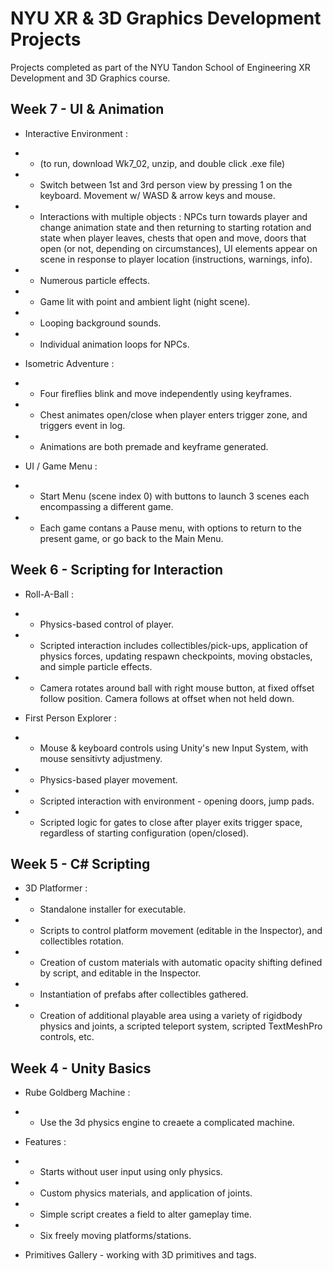 # NYU XR & 3D Graphics Development Projects
 Projects completed as part of the NYU Tandon School of Engineering XR Development and 3D Graphics course.
 
 ## Week 7 - UI & Animation
 - Interactive Environment : 
 - - (to run, download Wk7_02, unzip, and double click .exe file)
 - - Switch between 1st and 3rd person view by pressing 1 on the keyboard. Movement w/ WASD & arrow keys and mouse.
 - - Interactions with multiple objects : NPCs turn towards player and change animation state and then returning to starting rotation and state when player leaves, chests that open and move, doors that open (or not, depending on circumstances), UI elements appear on scene in response to player location (instructions, warnings, info).
 - - Numerous particle effects.
 - - Game lit with point and ambient light (night scene).
 - - Looping background sounds.
 - - Individual animation loops for NPCs.
 
 - Isometric Adventure :
 - - Four fireflies blink and move independently using keyframes.
 - - Chest animates open/close when player enters trigger zone, and triggers event in log.
 - - Animations are both premade and keyframe generated.
 
- UI / Game Menu :
- - Start Menu (scene index 0) with buttons to launch 3 scenes each encompassing a different game.
- - Each game contans a Pause menu, with options to return to the present game, or go back to the Main Menu.
 
## Week 6 - Scripting for Interaction
- Roll-A-Ball :
- - Physics-based control of player. 
- - Scripted interaction includes collectibles/pick-ups, application of physics forces, updating respawn checkpoints, moving obstacles, and simple particle effects.
- - Camera rotates around ball with right mouse button, at fixed offset follow position. Camera follows at offset when not held down.

- First Person Explorer :
- - Mouse & keyboard controls using Unity's new Input System, with mouse sensitivty adjustmeny.
- - Physics-based player movement.
- - Scripted interaction with environment - opening doors, jump pads.
- - Scripted logic for gates to close after player exits trigger space, regardless of starting configuration (open/closed).

## Week 5 - C# Scripting 
- 3D Platformer :
- - Standalone installer for executable.
- - Scripts to control platform movement (editable in the Inspector), and collectibles rotation. 
- - Creation of custom materials with automatic opacity shifting defined by script, and editable in the Inspector. 
- - Instantiation of prefabs after collectibles gathered. 
- - Creation of additional playable area using a variety of rigidbody physics and joints, a scripted teleport system, scripted TextMeshPro controls, etc. 

## Week 4 - Unity Basics
- Rube Goldberg Machine :
- - Use the 3d physics engine to creaete a complicated machine. 
- Features : 
- - Starts without user input using only physics. 
- - Custom physics materials, and application of joints. 
- - Simple script creates a field to alter gameplay time. 
- - Six freely moving platforms/stations. 

- Primitives Gallery - working with 3D primitives and tags.
